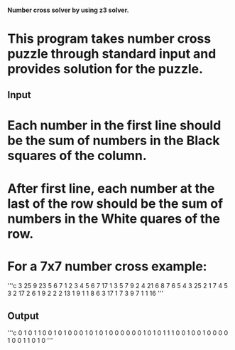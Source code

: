 #### Number cross solver by using z3 solver.

# This program takes number cross puzzle through standard input and provides solution for the puzzle. 

## Input

# Each number in the first line should be the sum of numbers in the Black squares of the column.
# After first line, each number at the last of the row should be the sum of numbers in the White quares of the row.

# For a 7x7 number cross example:
'''c
3 25 9 23 5 6 7
1 2 3 4 5 6 7 17
1 3 5 7 9 2 4 21
6 8 7 6 5 4 3 25
2 1 7 4 5 3 2 17
2 6 1 9 2 2 2 13
1 9 1 1 8 6 3 17
1 7 3 9 7 1 1 16
'''

## Output 

'''c
0 1 0 1 1 0 0 
1 0 1 0 0 0 1 
0 1 0 1 0 0 0 
0 0 0 1 0 1 0 
1 1 1 0 0 1 0 
0 1 0 0 0 0 1 
0 0 1 1 0 1 0 
'''
